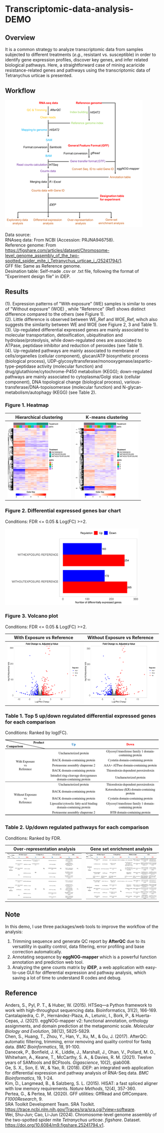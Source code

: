 # Transcriptomic-data-analysis-DEMO
## Overview
It is a common strategy to analyze transcriptomic data from samples subjected to different treatments (_e.g._, resistant vs. susceptible) in order to identify gene expression profiles, discover key genes, and infer related biological pathways. Here, a straightforward case of mining acaricide resistance-related genes and pathways using the transcriptomic data of Tetranychus urticae is presented.

## Workflow
<img src="https://github.com/TK-CamBaz/RNA-seq-data-analysis-DEMO/blob/main/FigureTable/flowchart.png" width="450">

Data source:  
RNAseq data: From NCBI (Accession: PRJNA946758).  
Reference genome: From https://figshare.com/articles/dataset/Chromosome-level_genome_assembly_of_the_two-spotted_spider_mite_i_Tetranychus_urticae_i_/25241794/1.  
GFF file: Same as Reference genome.  
Desination table: Self-made .csv or .txt file, following the format of "Experiment design file" in iDEP.

## Results
(1). Expression patterns of "With exposure" (WE) samples is similar to ones of "Without exposure" (WOE) , while "Reference" (Ref) shows distinct difference compared to the others (see Figiure 1).  
(2). Little difference is observed between WE_Ref and WOE_Ref, wihch also suggests the similarity between WE and WOE (see Figiure 2, 3 and Table 1).  
(3). Up-regulated differential expressed genes are mainly associated to molecular transportation, detoxification, ubiquitination and hydrolase/proteolysis, while down-regulated ones are associated to ATPase, peptidase inhibitor and reduction of peroxides (see Table 1).  
(4). Up-regulated pathways are mainly associated to membrane of cells/organelles (cellular component), glucan/ATP biosynthetic process (biological process), UDP-glycosyltransferase/monooxygenase/aspartic-type-peptidase activity (molecular function) and drug/glutathione/cytochrome-P450 metabolism (KEGG); down-regulated pathways are mainly associated to cytoplasma/Golgi stack  (cellular component), DNA topological change (biological process), various-transferase/DNA-topoisomerase (molecular function) and N-glycan-metabolism/autophagy (KEGG) (see Table 2).  

### Figure 1. Heatmap
Hierarchical clustering    |  K-means clustering
:-------------------------:|:-------------------------:
<img src="https://github.com/TK-CamBaz/RNA-seq-data-analysis-DEMO/blob/main/FigureTable/heatmap_H.png"  height=250>|<img src="https://github.com/TK-CamBaz/RNA-seq-data-analysis-DEMO/blob/main/FigureTable/heatmap_K.png" height=250>

### Figure 2. Differential expressed genes bar chart
Conditions: FDR <= 0.05 & Log(FC) >=2.  

<img src="https://github.com/TK-CamBaz/RNA-seq-data-analysis-DEMO/blob/main/FigureTable/sig_gene_stats.png"  height=250>

### Figure 3. Volcano plot
Conditions: FDR <= 0.05 & Log(FC) >=2.  

With Exposure vs Reference  |  Without Exposure vs Reference
:-------------------------:|:-------------------------:
<img src="https://github.com/TK-CamBaz/RNA-seq-data-analysis-DEMO/blob/main/FigureTable/volcano_plot_we_ref.png" height=200>|<img src="https://github.com/TK-CamBaz/RNA-seq-data-analysis-DEMO/blob/main/FigureTable/volcano_plot_woe_ref.png" height=200>

### Table 1. Top 5 up/down regulated differential expressed genes for each comparison
Conditions: Ranked by log(FC).  

<img src="https://github.com/TK-CamBaz/RNA-seq-data-analysis-DEMO/blob/main/FigureTable/top5function_for_updown.png" height=250>

### Table 2. Up/down regulated pathways for each comparison
Conditions: Ranked by FDR.

Over-representation analysis    |  Gene set enrichment analysis
:-------------------------:|:-------------------------:
<img src="https://github.com/TK-CamBaz/RNA-seq-data-analysis-DEMO/blob/main/FigureTable/pathway_ora.png" height=150>|<img src="https://github.com/TK-CamBaz/RNA-seq-data-analysis-DEMO/blob/main/FigureTable/pathway_gesa.png" height=150>

## Note
In this demo, I use three packages/web tools to improve the workflow of the analysis: 
1. Trimming sequence and generate QC report by **AfterQC** due to its versatility in quality control,
 data filtering, error profiling and base correction automatically. 
2. Annotating sequence by **eggNOG-mapper** which is a powerful function annotation and prediction web tool. 
3. Analyzing the gene counts matrix by **iDEP**, a web application with easy-to-use GUI for differential expression and pathway analysis, which saving a lot of time to understand R codes and debug.

## Reference
Anders, S., Pyl, P. T., & Huber, W. (2015). HTSeq—a Python framework to work with high-throughput sequencing data. Bioinformatics, 31(2), 166-169.  
Cantalapiedra, C. P., Hernández-Plaza, A., Letunic, I., Bork, P., & Huerta-Cepas, J. (2021). eggNOG-mapper v2: functional annotation, orthology assignments, and domain prediction at the metagenomic scale. _Molecular Biology and Evolution_, 38(12), 5825-5829.  
Chen, S., Huang, T., Zhou, Y., Han, Y., Xu, M., & Gu, J. (2017). AfterQC: automatic filtering, trimming, error removing and quality control for fastq data. _BMC Bioinformatics_, 18, 91-100.  
Danecek, P., Bonfield, J. K., Liddle, J., Marshall, J., Ohan, V., Pollard, M. O., Whitwham, A., Keane, T., McCarthy, S. A., & Davies, R. M. (2021). Twelve years of SAMtools and BCFtools. _Gigascience_, 10(2), giab008.  
Ge, S. X., Son, E. W., & Yao, R. (2018). iDEP: an integrated web application for differential expression and pathway analysis of RNA-Seq data. _BMC Bioinformatics_, 19, 1-24.  
Kim, D., Langmead, B., & Salzberg, S. L. (2015). HISAT: a fast spliced aligner with low memory requirements. _Nature Methods_, 12(4), 357-360.  
Pertea, G., & Pertea, M. (2020). GFF utilities: GffRead and GffCompare. _F1000Research_, 9.  
SRA Toolkit Development Team. SRA Toolkit. https://trace.ncbi.nlm.nih.gov/Traces/sra/sra.cgi?view=software.  
Wei, Shu-Jun; Cao, Li-Jun (2024). Chromosome-level genome assembly of the two-spotted spider mite _Tetranychus urticae_. _figshare_. Dataset. https://doi.org/10.6084/m9.figshare.25241794.v1.  
